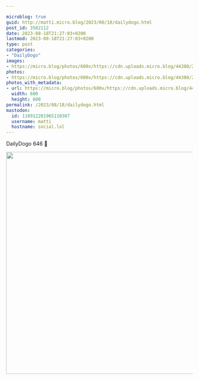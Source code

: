 ```yaml
---

microblog: true
guid: http://matti.micro.blog/2023/08/18/dailydogo.html
post_id: 3502112
date: 2023-08-18T21:27:03+0200
lastmod: 2023-08-18T21:27:03+0200
type: post
categories:
- "DailyDogo"
images:
- https://micro.blog/photos/600x/https://cdn.uploads.micro.blog/44388/2023/3182531f96a84868869e824a85e822f4.jpg
photos:
- https://micro.blog/photos/600x/https://cdn.uploads.micro.blog/44388/2023/3182531f96a84868869e824a85e822f4.jpg
photos_with_metadata:
- url: https://micro.blog/photos/600x/https://cdn.uploads.micro.blog/44388/2023/3182531f96a84868869e824a85e822f4.jpg
  width: 600
  height: 600
permalink: /2023/08/18/dailydogo.html
mastodon:
  id: 110912281965110387
  username: matti
  hostname: social.lol
---
```

DailyDogo 646 🐶

<img src="/media/uploads/2023/3182531f96a84868869e824a85e822f4.jpg" width="600" height="600" alt="" />

